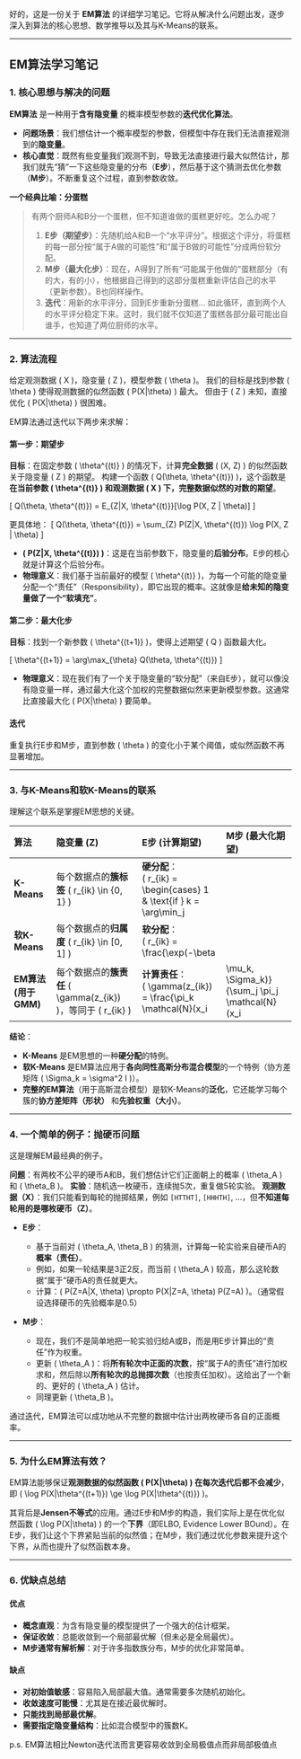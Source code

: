 好的，这是一份关于 **EM算法** 的详细学习笔记。它将从解决什么问题出发，逐步深入到算法的核心思想、数学推导以及其与K-Means的联系。

---

## **EM算法学习笔记**

### **1. 核心思想与解决的问题**

**EM算法** 是一种用于**含有隐变量** 的概率模型参数的**迭代优化算法**。

*   **问题场景**：我们想估计一个概率模型的参数，但模型中存在我们无法直接观测到的**隐变量**。
*   **核心直觉**：既然有些变量我们观测不到，导致无法直接进行最大似然估计，那我们就先“猜”一下这些隐变量的分布（**E步**），然后基于这个猜测去优化参数（**M步**）。不断重复这个过程，直到参数收敛。

**一个经典比喻：分蛋糕**
> 有两个厨师A和B分一个蛋糕，但不知道谁做的蛋糕更好吃。怎么办呢？
> 1.  **E步（期望步）**：先随机给A和B一个“水平评分”。根据这个评分，将蛋糕的每一部分按“属于A做的可能性”和“属于B做的可能性”分成两份软分配。
> 2.  **M步（最大化步）**：现在，A得到了所有“可能属于他做的”蛋糕部分（有的大，有的小），他根据自己得到的这部分蛋糕重新评估自己的水平（更新参数）。B也同样操作。
> 3.  **迭代**：用新的水平评分，回到E步重新分蛋糕... 如此循环，直到两个人的水平评分稳定下来。这时，我们就不仅知道了蛋糕各部分最可能出自谁手，也知道了两位厨师的水平。

---

### **2. 算法流程**

给定观测数据 \( X \)，隐变量 \( Z \)，模型参数 \( \theta \)。
我们的目标是找到参数 \( \theta \) 使得观测数据的似然函数 \( P(X|\theta) \) 最大。
但由于 \( Z \) 未知，直接优化 \( P(X|\theta) \) 很困难。

EM算法通过迭代以下两步来求解：

#### **第一步：期望步**

**目标**：在固定参数 \( \theta^{(t)} \) 的情况下，计算**完全数据** \( (X, Z) \) 的似然函数关于隐变量 \( Z \) 的期望。
构建一个函数 \( Q(\theta, \theta^{(t)}) \)，这个函数是**在当前参数 \( \theta^{(t)} \) 和观测数据 \( X \) 下，完整数据似然的对数的期望**。

\[
Q(\theta, \theta^{(t)}) = E_{Z|X, \theta^{(t)}}[\log P(X, Z | \theta)]
\]

更具体地：
\[
Q(\theta, \theta^{(t)}) = \sum_{Z} P(Z|X, \theta^{(t)}) \log P(X, Z | \theta)
\]

*   **\( P(Z|X, \theta^{(t)}) \)**：这是在当前参数下，隐变量的**后验分布**。E步的核心就是计算这个后验分布。
*   **物理意义**：我们基于当前最好的模型 \( \theta^{(t)} \)，为每一个可能的隐变量分配一个“责任”（Responsibility），即它出现的概率。这就像是**给未知的隐变量做了一个“软填充”**。

#### **第二步：最大化步**

**目标**：找到一个新参数 \( \theta^{(t+1)} \)，使得上述期望 \( Q \) 函数最大化。

\[
\theta^{(t+1)} = \arg\max_{\theta} Q(\theta, \theta^{(t)})
\]

*   **物理意义**：现在我们有了一个关于隐变量的“软分配”（来自E步），就可以像没有隐变量一样，通过最大化这个加权的完整数据似然来更新模型参数。这通常比直接最大化 \( P(X|\theta) \) 要简单。

#### **迭代**
重复执行E步和M步，直到参数 \( \theta \) 的变化小于某个阈值，或似然函数不再显著增加。

---

### **3. 与K-Means和软K-Means的联系**

理解这个联系是掌握EM思想的关键。

| 算法 | **隐变量 (Z)** | **E步 (计算期望)** | **M步 (最大化期望)** |
| :--- | :--- | :--- | :--- |
| **K-Means** | 每个数据点的**簇标签** \( r_{ik} \in \{0, 1\} \) | **硬分配**：<br> \( r_{ik} = \begin{cases} 1 & \text{if } k = \arg\min_j ||x_i - \mu_j||^2 \\ 0 & \text{otherwise} \end{cases} \) | **更新质心**：<br> \( \mu_k = \frac{\sum_i r_{ik} x_i}{\sum_i r_{ik}} \) |
| **软K-Means** | 每个数据点的**归属度** \( r_{ik} \in [0, 1] \) | **软分配**：<br> \( r_{ik} = \frac{\exp(-\beta ||x_i - \mu_k||^2)}{\sum_j \exp(-\beta ||x_i - \mu_j||^2)} \) | **加权更新质心**：<br> \( \mu_k = \frac{\sum_i r_{ik} x_i}{\sum_i r_{ik}} \) |
| **EM算法 (用于GMM)** | 每个数据点的**簇责任** \( \gamma(z_{ik}) \)，等同于 \( r_{ik} \) | **计算责任**：<br> \( \gamma(z_{ik}) = \frac{\pi_k \mathcal{N}(x_i|\mu_k, \Sigma_k)}{\sum_j \pi_j \mathcal{N}(x_i|\mu_j, \Sigma_j)} \) | **加权更新所有参数**：<br> \( \mu_k = \frac{\sum_i \gamma(z_{ik}) x_i}{\sum_i \gamma(z_{ik})} \) <br> \( \Sigma_k = \frac{\sum_i \gamma(z_{ik}) (x_i - \mu_k)(x_i - \mu_k)^T}{\sum_i \gamma(z_{ik})} \) <br> \( \pi_k = \frac{\sum_i \gamma(z_{ik})}{N} \) |

**结论**：
*   **K-Means** 是EM思想的一种**硬分配**的特例。
*   **软K-Means** 是EM算法应用于**各向同性高斯分布混合模型**的一个特例（协方差矩阵 \( \Sigma_k = \sigma^2 I \)）。
*   **完整的EM算法**（用于高斯混合模型）是软K-Means的**泛化**，它还能学习每个簇的**协方差矩阵（形状）** 和**先验权重（大小）**。

---

### **4. 一个简单的例子：抛硬币问题**

这是理解EM最经典的例子。

**问题**：有两枚不公平的硬币A和B，我们想估计它们正面朝上的概率 \( \theta_A \) 和 \( \theta_B \)。
**实验**：随机选一枚硬币，连续抛5次，重复做5轮实验。
**观测数据（X）**：我们只能看到每轮的抛掷结果，例如 `[HTTHT]`, `[HHHTH]`, ...，但**不知道每轮用的是哪枚硬币（Z）**。

*   **E步**：
    *   基于当前对 \( \theta_A, \theta_B \) 的猜测，计算每一轮实验来自硬币A的**概率（责任）**。
    *   例如，如果一轮结果是3正2反，而当前 \( \theta_A \) 较高，那么这轮数据“属于”硬币A的责任就更大。
    *   计算：\( P(Z=A|X, \theta) \propto P(X|Z=A, \theta) P(Z=A) \)。（通常假设选择硬币的先验概率是0.5）

*   **M步**：
    *   现在，我们不是简单地把一轮实验归给A或B，而是用E步计算出的“责任”作为权重。
    *   更新 \( \theta_A \)：将**所有轮次中正面的次数**，按“属于A的责任”进行加权求和，然后除以**所有轮次的总抛掷次数**（也按责任加权）。这给出了一个新的、更好的 \( \theta_A \) 估计。
    *   同理更新 \( \theta_B \)。

通过迭代，EM算法可以成功地从不完整的数据中估计出两枚硬币各自的正面概率。

---

### **5. 为什么EM算法有效？**

EM算法能够保证**观测数据的似然函数 \( P(X|\theta) \) 在每次迭代后都不会减少**，即 \( \log P(X|\theta^{(t+1)}) \ge \log P(X|\theta^{(t)}) \)。

其背后是**Jensen不等式**的应用。通过E步和M步的构造，我们实际上是在优化似然函数 \( \log P(X|\theta) \) 的一个**下界**（即ELBO, Evidence Lower BOund）。在E步，我们让这个下界紧贴当前的似然值；在M步，我们通过优化参数来提升这个下界，从而也提升了似然函数本身。

---

### **6. 优缺点总结**

#### **优点**
*   **概念直观**：为含有隐变量的模型提供了一个强大的估计框架。
*   **保证收敛**：总能收敛到一个局部最优解（但未必是全局最优）。
*   **M步通常有解析解**：对于许多指数族分布，M步的优化非常简单。

#### **缺点**
*   **对初始值敏感**：容易陷入局部最大值。通常需要多次随机初始化。
*   **收敛速度可能慢**：尤其是在接近最优解时。
*   **只能找到局部最优解**。
*   **需要指定隐变量结构**：比如混合模型中的簇数K。

p.s. EM算法相比Newton迭代法而言更容易收敛到全局极值点而非局部极值点